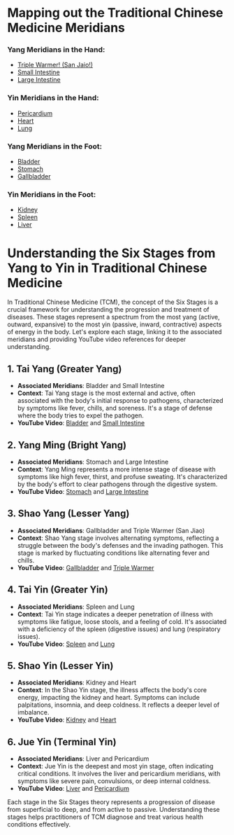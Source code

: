 # Mapping out the Traditional Chinese Medicine Meridians

### Yang Meridians in the Hand:
- [Triple Warmer! (San Jaio!)](https://www.youtube.com/shorts/70PVIZKGcAk)
- [Small Intestine](https://www.youtube.com/shorts/fBVBru2jWng)
- [Large Intestine](https://www.youtube.com/shorts/8_tch8dJEFo)

### Yin Meridians in the Hand:
- [Pericardium](https://www.youtube.com/shorts/Fom_5wwcj94)
- [Heart](https://www.youtube.com/shorts/r3ADOU1PkN8)
- [Lung](https://www.youtube.com/shorts/dF3mO9DRvKY)

### Yang Meridians in the Foot:
- [Bladder](https://www.youtube.com/shorts/YxYeOYOLOFU)
- [Stomach](https://www.youtube.com/shorts/9nW75BMo2ro)
- [Gallbladder](https://www.youtube.com/shorts/jI__2oWxXgw)

### Yin Meridians in the Foot:
- [Kidney](https://www.youtube.com/shorts/2piLY3FAGBM)
- [Spleen](https://www.youtube.com/shorts/L32CJA18znQ)
- [Liver](https://www.youtube.com/watch?v=WasBYq0jiIE)


# Understanding the Six Stages from Yang to Yin in Traditional Chinese Medicine

In Traditional Chinese Medicine (TCM), the concept of the Six Stages is a crucial framework for understanding the progression and treatment of diseases. These stages represent a spectrum from the most yang (active, outward, expansive) to the most yin (passive, inward, contractive) aspects of energy in the body. Let's explore each stage, linking it to the associated meridians and providing YouTube video references for deeper understanding.

## 1. Tai Yang (Greater Yang)
- **Associated Meridians**: Bladder and Small Intestine
- **Context**: Tai Yang stage is the most external and active, often associated with the body's initial response to pathogens, characterized by symptoms like fever, chills, and soreness. It's a stage of defense where the body tries to expel the pathogen.
- **YouTube Video**: [Bladder](https://www.youtube.com/shorts/YxYeOYOLOFU) and [Small Intestine](https://www.youtube.com/shorts/fBVBru2jWng)

## 2. Yang Ming (Bright Yang)
- **Associated Meridians**: Stomach and Large Intestine
- **Context**: Yang Ming represents a more intense stage of disease with symptoms like high fever, thirst, and profuse sweating. It's characterized by the body's effort to clear pathogens through the digestive system.
- **YouTube Video**: [Stomach](https://www.youtube.com/shorts/9nW75BMo2ro) and [Large Intestine](https://www.youtube.com/shorts/8_tch8dJEFo)

## 3. Shao Yang (Lesser Yang)
- **Associated Meridians**: Gallbladder and Triple Warmer (San Jiao)
- **Context**: Shao Yang stage involves alternating symptoms, reflecting a struggle between the body's defenses and the invading pathogen. This stage is marked by fluctuating conditions like alternating fever and chills.
- **YouTube Video**: [Gallbladder](https://www.youtube.com/shorts/jI__2oWxXgw) and [Triple Warmer](https://www.youtube.com/shorts/70PVIZKGcAk)

## 4. Tai Yin (Greater Yin)
- **Associated Meridians**: Spleen and Lung
- **Context**: Tai Yin stage indicates a deeper penetration of illness with symptoms like fatigue, loose stools, and a feeling of cold. It's associated with a deficiency of the spleen (digestive issues) and lung (respiratory issues).
- **YouTube Video**: [Spleen](https://www.youtube.com/shorts/L32CJA18znQ) and [Lung](https://www.youtube.com/shorts/dF3mO9DRvKY)

## 5. Shao Yin (Lesser Yin)
- **Associated Meridians**: Kidney and Heart
- **Context**: In the Shao Yin stage, the illness affects the body's core energy, impacting the kidney and heart. Symptoms can include palpitations, insomnia, and deep coldness. It reflects a deeper level of imbalance.
- **YouTube Video**: [Kidney](https://www.youtube.com/shorts/2piLY3FAGBM) and [Heart](https://www.youtube.com/shorts/r3ADOU1PkN8)

## 6. Jue Yin (Terminal Yin)
- **Associated Meridians**: Liver and Pericardium
- **Context**: Jue Yin is the deepest and most yin stage, often indicating critical conditions. It involves the liver and pericardium meridians, with symptoms like severe pain, convulsions, or deep internal coldness.
- **YouTube Video**: [Liver](https://www.youtube.com/watch?v=WasBYq0jiIE) and [Pericardium](https://www.youtube.com/shorts/Fom_5wwcj94)

Each stage in the Six Stages theory represents a progression of disease from superficial to deep, and from active to passive. Understanding these stages helps practitioners of TCM diagnose and treat various health conditions effectively.

